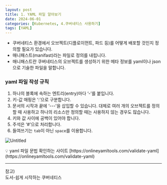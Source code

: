 ```yaml
---
layout: post
title: 1. YAML 파일 알아보기
date: 2024-06-01
categories: [Kubernetes, 4.쿠버네티스 사용하기]
tags: [YAML]
---
```


- 쿠버네티스 환경에서 오브젝트(디플로이먼트, 파드 등)를 어떻게 배포할 것인지 정의할 필요가 있습니다.
- 매니패스트(manifast)라는 파일로 정의를 내립니다.
- 매니패스트란 쿠버네티스의 오브젝트를 생성하기 위한 메타 정보를 yaml이나 json으로 기술한 파일을 말합니다.

### yaml 파일 작성 규칙

1. 하나의 블록에 속하는 엔트리(entry)마다 ‘-’를 붙입니다.
2. 키-값 매핑은 ‘:’으로 구분합니다.
3. 문서의 시작과 끝에 ‘---’을 삽입할 수 있습니다. 대체로 여러 개의 오브젝트를 정의할 때 사용하고 하나의 리소스만 정의할 때는 사용하지 않는 경우도 많습니다.
4. 키와 값 사이에 공백이 있어야 합니다.
5. 주석은 ‘#’으로 처리합니다.
6. 들여쓰기는 `tab`이 아닌 `space`를 이용합니다.

![Untitled](https://github.com/xotlr333/xotlr333.github.io/assets/81614820/60691c93-612b-4a1d-8565-90baffe96f78)

<aside>
💡 yaml 파일 문법 확인하는 사이트
[https://onlineyamltools.com/validate-yaml](https://onlineyamltools.com/validate-yaml)

</aside>



---
참고)  
도서-쉽게 시작하는 쿠버네티스
